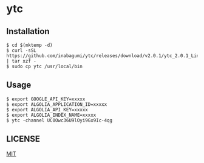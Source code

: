 # ytc

## Installation

```console
$ cd $(mktemp -d)
$ curl -sSL https://github.com/inabagumi/ytc/releases/download/v2.0.1/ytc_2.0.1_Linux_x86_64.tar.gz | tar xzf -
$ sudo cp ytc /usr/local/bin
```

## Usage

```console
$ export GOOGLE_API_KEY=xxxxx
$ export ALGOLIA_APPLICATION_ID=xxxxx
$ export ALGOLIA_API_KEY=xxxxx
$ export ALGOLIA_INDEX_NAME=xxxxx
$ ytc -channel UC0Owc36U9lOyi9Gx9Ic-4qg
```

## LICENSE

[MIT](LICENSE)
